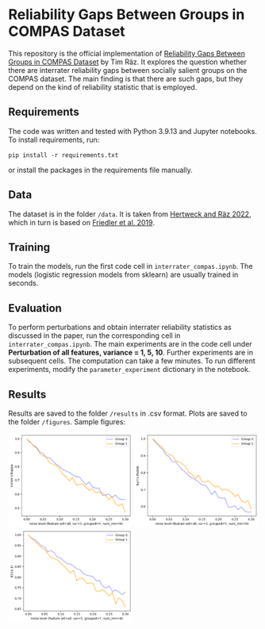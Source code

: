 # Reliability Gaps Between Groups in COMPAS Dataset

This repository is the official implementation of [Reliability Gaps Between Groups in COMPAS Dataset](https://arxiv.org/abs/...) by Tim Räz. It explores the question whether there are interrater reliability gaps between socially salient groups on the COMPAS dataset. The main finding is that there are such gaps, but they depend on the kind of reliability statistic that is employed.

## Requirements

The code was written and tested with Python 3.9.13 and Jupyter notebooks. To install requirements, run:

```setup
pip install -r requirements.txt
```
or install the packages in the requirements file manually.
## Data

The dataset is in the folder `/data`. It is taken from [Hertweck and Räz 2022](https://github.com/hcorinna/gradual-compatibility), which in turn is based on [Friedler et al. 2019](https://github.com/algofairness/fairness-comparison).

## Training

To train the models, run the first code cell in `interrater_compas.ipynb`. The models (logistic regression models from sklearn) are usually trained in seconds.

## Evaluation

To perform perturbations and obtain interrater reliability statistics as discussed in the paper, run the corresponding cell in `interrater_compas.ipynb`. The main experiments are in the code cell under **Perturbation of all features, variance = 1, 5, 10**. Further experiments are in subsequent cells. The computation can take a few minutes. To run different experiments, modify the `parameter_experiment` dictionary in the notebook.

## Results

Results are saved to the folder `/results` in .csv format. Plots are saved to the folder `/figures`. Sample figures:

<img src="figures/Kappa_feature_set=all_var=5_grouped=Y_num_min=N.png" width="250">
<img src="figures/PABAK_feature_set=all_var=5_grouped=Y_num_min=N.png" width="250">
<img src="figures/ICCA_feature_set=all_var=5_grouped=Y_num_min=N.png" width="250">
